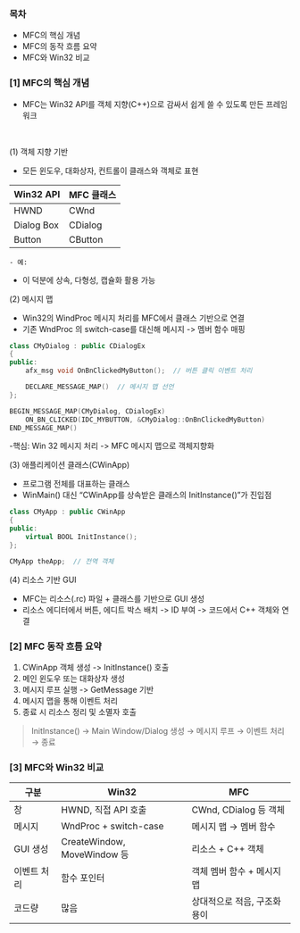 ### 목차
-	MFC의 핵심 개념
-	MFC의 동작 흐름 요약
-	MFC와 Win32 비교

### [1] MFC의 핵심 개념
- MFC는 Win32 API를 객체 지향(C++)으로 감싸서 쉽게 쓸 수 있도록 만든 프레임워크

<br>

(1) 객체 지향 기반  
- 모든 윈도우, 대화상자, 컨트롤이 클래스와 객체로 표현

| Win32 API	| MFC 클래스|
|-|-|
|HWND	| CWnd |
|Dialog Box	|CDialog
|Button	|CButton

	- 예:

-	이 덕분에 상속, 다형성, 캡슐화 활용 가능

(2)	메시지 맵
-	Win32의 WindProc 메시지 처리를 MFC에서 클래스 기반으로 연결
-	기존 WndProc 의 switch-case를 대신해 메시지 -> 멤버 함수 매핑

```cpp
class CMyDialog : public CDialogEx
{
public:
    afx_msg void OnBnClickedMyButton();  // 버튼 클릭 이벤트 처리

    DECLARE_MESSAGE_MAP()  // 메시지 맵 선언
};

BEGIN_MESSAGE_MAP(CMyDialog, CDialogEx)
    ON_BN_CLICKED(IDC_MYBUTTON, &CMyDialog::OnBnClickedMyButton)
END_MESSAGE_MAP()
```
-핵심: Win 32 메시지 처리 -> MFC 메시지 맵으로 객체지향화

(3)	애플리케이션 클래스(CWinApp)
-	프로그램 전체를 대표하는 클래스
-	WinMain() 대신 “CWinApp를 상속받은 클래스의 InitInstance()”가 진입점
```cpp
class CMyApp : public CWinApp
{
public:
    virtual BOOL InitInstance();
};

CMyApp theApp;  // 전역 객체
```

(4)	리소스 기반 GUI
-	MFC는 리소스(.rc) 파일 + 클래스를 기반으로 GUI 생성
-	리소스 에디터에서 버튼, 에디트 박스 배치 -> ID 부여 -> 코드에서 C++ 객체와 연결


### [2] MFC 동작 흐름 요약
1. CWinApp 객체 생성 -> InitInstance() 호출
2. 메인 윈도우 또는 대화상자 생성
3. 메시지 루프 실행 -> GetMessage 기반
4. 메시지 맵을 통해 이벤트 처리
5. 종료 시 리소스 정리 및 소멸자 호출

> InitInstance() → Main Window/Dialog 생성 → 메시지 루프 → 이벤트 처리 → 종료

### [3] MFC와 Win32 비교
|구분	|Win32	|MFC|
|-|-|-|
|창	|HWND, 직접 API 호출	|CWnd, CDialog 등 객체|
|메시지|	WndProc + switch-case	|메시지 맵 → 멤버 함수|
|GUI 생성|	CreateWindow, MoveWindow 등|	리소스 + C++ 객체|
|이벤트 처리|	함수 포인터|	객체 멤버 함수 + 메시지 맵|
|코드량|	많음|	상대적으로 적음, 구조화 용이|








